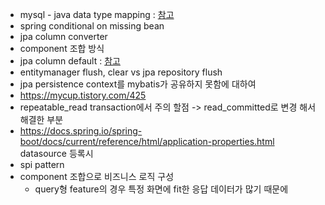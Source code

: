 - mysql - java data type mapping : [참고](https://dev.mysql.com/doc/connector-j/en/connector-j-reference-type-conversions.html)
- spring conditional on missing bean 
- jpa column converter
- component 조합 방식
- jpa column default : [참고](https://gksdudrb922.tistory.com/279)
- entitymanager flush, clear vs jpa repository flush
- jpa persistence context를 mybatis가 공유하지 못함에 대하여
- https://mycup.tistory.com/425 
- repeatable_read transaction에서 주의 할점 -> read_committed로 변경 해서 해결한 부분
- https://docs.spring.io/spring-boot/docs/current/reference/html/application-properties.html datasource 등록시
- spi pattern
- component 조합으로 비즈니스 로직 구성
	- query형 feature의 경우 특정 화면에 fit한 응답 데이터가 많기 때문에 